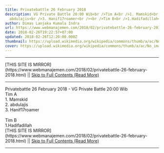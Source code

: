 ```yaml
---
title: Privatebattle 26 February 2018
description: VG Private Battle 20:00 Wib<br />Tim A<br />1. Mamskid<br />2.
  abdulajis<br />3. Hanif17roamer<br /><br />Tim B<br />1.Hadifadillah<br
author: Dimas Lanjaka Kumala Indra
url: https://www.webmanajemen.com/2018/02/privatebattle-26-february-2018.html
date: 2018-02-26T19:22:57+07:00
updated: 2018-02-26T12:20:00.000Z
thumbnail: https://upload.wikimedia.org/wikipedia/commons/thumb/a/ac/No_image_available.svg/2048px-No_image_available.svg.png
cover: https://upload.wikimedia.org/wikipedia/commons/thumb/a/ac/No_image_available.svg/2048px-No_image_available.svg.png
---
```


<hr/> [THIS SITE IS MIRROR](https://www.webmanajemen.com/2018/02/privatebattle-26-february-2018.html) || <a href="https://www.webmanajemen.com/2018/02/privatebattle-26-february-2018.html" rel="follow" class="button" id="read-more">Skip to Full Contents (Read More)</a> <hr/> Privatebattle 26 February 2018 - VG Private Battle 20:00 Wib<br />Tim A<br />1. Mamskid<br />2. abdulajis<br />3. Hanif17roamer<br /><br />Tim B<br />1.Hadifadillah<br VG Private Battle (20:00 Wib)
Tim A
1. Mamskid
2. abdulajis
3. Hanif17(roamer)
Tim B
1.Hadifadillah
2. L3n4r0x
3. sogolarmy
Spectator
1.XMAN23
2.figo05
3.sobeh
4.
5.
VG Private Battle (21:00 Wib)
Tim A
1. DerWORTHLESS
2. abdulajis
3. BigMama08
Tim B
1. L3n4r0x
2. Anbustra
3. Ddragonoid
Spectator
1. Hanif17
2. saggaf5
3. reonalprendika
4. sobeh
5.
VG Private Battle (22:00 Wib)
Tim A
1. L3n4r0x
2. Hanif17(roamer)
3. sogolarmy
4. ASHTER93
5. DeriiVG
Tim B
1. DerWORTHLESS (Carry/Jung)
2. ComicSaver
3. Apriannur007
4. PleaseHateMe
5. BorneoBar
Spectator
1.reonalprendika
2.
3.
4.
5.
Add Host: L3n4r0x
Info: *HADIR PADA WAKTUNYA*.
*Grup*:
WA:https://bit.ly/privatebattle
Discord:https://discord.gg/V7QVZxH
*Live Channel*: ~https://www.youtube.com/channel/UCGNaoefvJRfd15fo-LQ0zvg~ (No Live) <hr/> [THIS SITE IS MIRROR](https://www.webmanajemen.com/2018/02/privatebattle-26-february-2018.html) || <a href="https://www.webmanajemen.com/2018/02/privatebattle-26-february-2018.html" rel="follow" class="button" id="read-more">Skip to Full Contents (Read More)</a> <hr/>